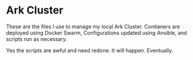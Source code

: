 # Ark Cluster

These are the files I use to manage my local Ark Cluster. Contianers are deployed using Docker Swarm, Configurations updated using Ansible, and scripts run as necessary.

Yes the scripts are awful and need redone. It will happen. Eventually.
